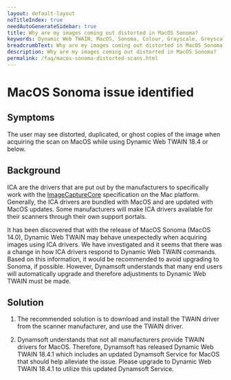```yaml
---
layout: default-layout
noTitleIndex: true
needAutoGenerateSidebar: true
title: Why are my images coming out distorted in MacOS Sonoma?
keywords: Dynamic Web TWAIN, MacOS, Sonoma, Colour, Grayscale, Greyscale, distorted
breadcrumbText: Why are my images coming out distorted in MacOS Sonoma?
description: Why are my images coming out distorted in MacOS Sonoma?
permalink: /faq/macos-sonoma-distorted-scans.html
---
```


# MacOS Sonoma issue identified

## Symptoms

The user may see distorted, duplicated, or ghost copies of the image when acquiring the scan on MacOS while using Dynamic Web TWAIN 18.4 or below.

## Background

ICA are the drivers that are put out by the manufacturers to specifically work with the [ImageCaptureCore](https://developer.apple.com/documentation/imagecapturecore) specification on the Mac platform. Generally, the ICA drivers are bundled with MacOS and are updated with MacOS updates. Some manufacturers will make ICA drivers available for their scanners through their own support portals. 

It has been discovered that with the release of MacOS Sonoma (MacOS 14.0), Dynamic Web TWAIN may behave unexpectedly when acquiring images using ICA drivers. We have investigated and it seems that there was a change in how ICA drivers respond to Dynamic Web TWAIN commands. Based on this information, it would be recommended to avoid upgrading to Sonoma, if possible. However, Dynamsoft understands that many end users will automatically upgrade and therefore adjustments to Dynamic Web TWAIN must be made.

## Solution

1) The recommended solution is to download and install the TWAIN driver from the scanner manufacturer, and use the TWAIN driver.

2) Dynamsoft understands that not all manufacturers provide TWAIN drivers for MacOS. Therefore, Dynamsoft has released Dynamic Web TWAIN 18.4.1 which includes an updated Dynamsoft Service for MacOS that should help alleviate the issue. Please upgrade to Dynamic Web TWAIN 18.4.1 to utilize this updated Dynamsoft Service.

<!-- Dynamsoft understands that not all manufacturers provide TWAIN drivers for MacOS. There is an engineering build of the Dynamsoft Service for MacOS available that should help alleviate the issue. Please contact [support@dynamsoft.com](mailto:support@dynamsoft.com) for further details. -->